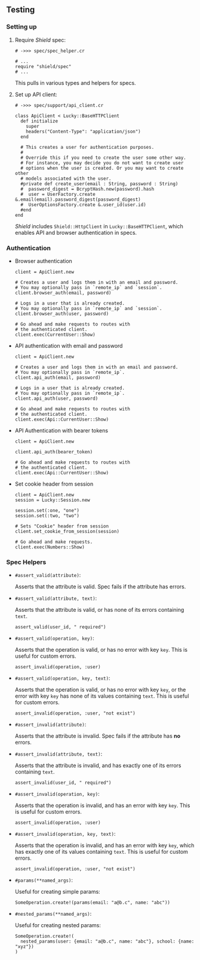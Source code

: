 ## Testing

### Setting up

1. Require *Shield* spec:

   ```crystal
   # ->>> spec/spec_helper.cr

   # ...
   require "shield/spec"
   # ...
   ```

   This pulls in various types and helpers for specs.

1. Set up API client:

   ```crystal
   # ->>> spec/support/api_client.cr

   class ApiClient < Lucky::BaseHTTPClient
     def initialize
       super
       headers("Content-Type": "application/json")
     end

     # This creates a user for authentication purposes.
     #
     # Override this if you need to create the user some other way.
     # For instance, you may decide you do not want to create user
     # options when the user is created. Or you may want to create other
     # models associated with the user.
     #private def create_user(email : String, password : String)
     #  password_digest = BcryptHash.new(password).hash
     #  user = UserFactory.create &.email(email).password_digest(password_digest)
     #  UserOptionsFactory.create &.user_id(user.id)
     #end
   end
   ```

   *Shield* includes `Shield::HttpClient` in `Lucky::BaseHTTPClient`, which enables API and browser authentication in specs.

### Authentication

- Browser authentication

  ```crystal
  client = ApiClient.new

  # Creates a user and logs them in with an email and password.
  # You may optionally pass in `remote_ip` and `session`.
  client.browser_auth(email, password)

  # Logs in a user that is already created.
  # You may optionally pass in `remote_ip` and `session`.
  client.browser_auth(user, password)

  # Go ahead and make requests to routes with
  # the authenticated client.
  client.exec(CurrentUser::Show)
  ```

- API authentication with email and password

  ```crystal
  client = ApiClient.new

  # Creates a user and logs them in with an email and password.
  # You may optionally pass in `remote_ip`.
  client.api_auth(email, password)

  # Logs in a user that is already created.
  # You may optionally pass in `remote_ip`.
  client.api_auth(user, password)

  # Go ahead and make requests to routes with
  # the authenticated client.
  client.exec(Api::CurrentUser::Show)
  ```

- API Authentication with bearer tokens

  ```crystal
  client = ApiClient.new

  client.api_auth(bearer_token)

  # Go ahead and make requests to routes with
  # the authenticated client.
  client.exec(Api::CurrentUser::Show)
  ```

- Set cookie header from session

  ```crystal
  client = ApiClient.new
  session = Lucky::Session.new

  session.set(:one, "one")
  session.set(:two, "two")

  # Sets "Cookie" header from session
  client.set_cookie_from_session(session)

  # Go ahead and make requests.
  client.exec(Numbers::Show)
  ```

### Spec Helpers

- `#assert_valid(attribute)`:

  Asserts that the attribute is valid. Spec fails if the attribute has errors.

- `#assert_valid(attribute, text)`:

  Asserts that the attribute is valid, or has none of its errors containing `text`.

  ```crystal
  assert_valid(user_id, " required")
  ```

- `#assert_valid(operation, key)`:

  Asserts that the operation is valid, or has no error with key `key`. This is useful for custom errors.

  ```crystal
  assert_invalid(operation, :user)
  ```

- `#assert_valid(operation, key, text)`:

  Asserts that the operation is valid, or has no error with key `key`, or the error with key `key` has none of its values containing `text`. This is useful for custom errors.

  ```crystal
  assert_invalid(operation, :user, "not exist")
  ```

- `#assert_invalid(attribute)`:

  Asserts that the attribute is invalid. Spec fails if the attribute has **no** errors.

- `#assert_invalid(attribute, text)`:

  Asserts that the attribute is invalid, and has exactly one of its errors containing `text`.

  ```crystal
  assert_invalid(user_id, " required")
  ```

- `#assert_invalid(operation, key)`:

  Asserts that the operation is invalid, and has an error with key `key`. This is useful for custom errors.

  ```crystal
  assert_invalid(operation, :user)
  ```

- `#assert_invalid(operation, key, text)`:

  Asserts that the operation is invalid, and has an error with key `key`, which has exactly one of its values containing `text`. This is useful for custom errors.

  ```crystal
  assert_invalid(operation, :user, "not exist")
  ```

- `#params(**named_args)`:

   Useful for creating simple params:

   ```crystal
   SomeOperation.create!(params(email: "a@b.c", name: "abc"))
   ```

- `#nested_params(**named_args)`:

   Useful for creating nested params:

   ```crystal
   SomeOperation.create!(
     nested_params(user: {email: "a@b.c", name: "abc"}, school: {name: "xyz"})
   )
   ```
